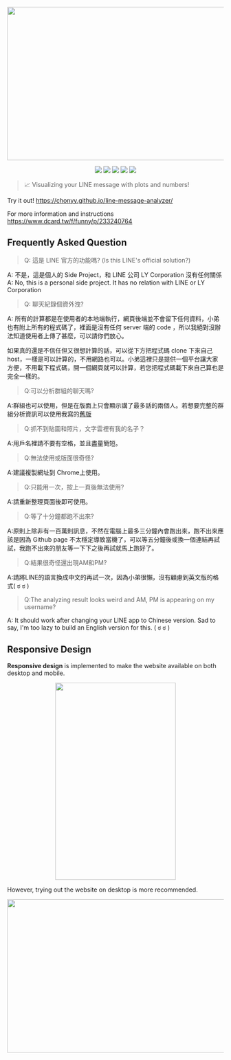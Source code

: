 <p align=center>
    <img src="img/demo1.PNG" width="724.8" height="356.8">
</p>

<p align=center>
    <a target="_blank" href="http://makeapullrequest.com" title="PRs Welcome"><img src="https://img.shields.io/badge/PRs-welcome-brightgreen.svg"></a>
    <a target="_blank" href="#" title="language count"><img src="https://img.shields.io/github/languages/count/chonyy/line-message-analyzer"></a>
    <a target="_blank" href="#" title="top language"><img src="https://img.shields.io/github/languages/top/chonyy/line-message-analyzer?color=orange"></a>
    <a target="_blank" href="https://opensource.org/licenses/MIT" title="License: MIT"><img src="https://img.shields.io/badge/License-MIT-green.svg"></a>
    <a target="_blank" href="#" title="repo size"><img src="https://img.shields.io/github/repo-size/chonyy/line-message-analyzer"></a>

</p>

> 📈 Visualizing your LINE message with plots and numbers!

Try it out! https://chonyy.github.io/line-message-analyzer/

For more information and instructions https://www.dcard.tw/f/funny/p/233240764

## Frequently Asked Question

> Q: 這是 LINE 官方的功能嗎? (Is this LINE's official solution?)

A: 不是，這是個人的 Side Project，和 LINE 公司 LY Corporation 沒有任何關係
A: No, this is a personal side project. It has no relation with LINE or LY Corporation

> Q: 聊天紀錄個資外洩?

A: 所有的計算都是在使用者的本地端執行，網頁後端並不會留下任何資料，小弟也有附上所有的程式碼了，裡面是沒有任何 server 端的 code ，所以我絕對沒辦法知道使用者上傳了甚麼，可以請你們放心。

如果真的還是不信任但又很想計算的話，可以從下方把程式碼 clone 下來自己 host，一樣是可以計算的，不用網路也可以。小弟這裡只是提供一個平台讓大家方便，不用載下程式碼，開一個網頁就可以計算，若您把程式碼載下來自己算也是完全一樣的。

> Q:可以分析群組的聊天嗎?

A:群組也可以使用，但是在版面上只會顯示講了最多話的兩個人。若想要完整的群組分析資訊可以使用我寫的[舊版](https://chonyy.github.io/Line-Message-Analyzer-old/)

> Q:抓不到貼圖和照片，文字雲裡有我的名子？

A:用戶名裡請不要有空格，並且盡量簡短。

> Q:無法使用或版面很奇怪?

A:建議複製網址到 Chrome上使用。

> Q:只能用一次，按上一頁後無法使用?

A:請重新整理頁面後即可使用。

> Q:等了十分鐘都跑不出來?

A:原則上除非有一百萬則訊息，不然在電腦上最多三分鐘內會跑出來，跑不出來應該是因為 Github page 不太穩定導致當機了，可以等五分鐘後或換一個連結再試試，我跑不出來的朋友等一下下之後再試就馬上跑好了。

> Q:結果很奇怪還出現AM和PM?

A:請將LINE的語言換成中文的再試一次，因為小弟很懶，沒有顧慮到英文版的格式( ಠ ಠ )

> Q:The analyzing result looks weird and AM, PM is appearing on my username?

A: It should work after changing your LINE app to Chinese version. Sad to say, I'm too lazy to build an English version for this. ( ಠ ಠ )

## Responsive Design

**Responsive design** is implemented to make the website available on both desktop and mobile.

<p align=center>
    <img src="img/demo-mobile.PNG" width="279.6" height="458.4">
</p>

However, trying out the website on desktop is more recommended.

<p align=center>
    <img src="img/demo2.PNG" width="724.8" height="356.8">
</p>
